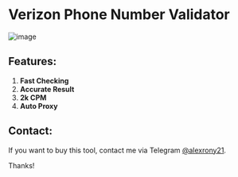 # Verizon Phone Number Validator

![image](https://raw.githubusercontent.com/alexrony21/Verizon-Phone-Number-Validator/refs/heads/main/Verizon_Phone_Number_Validator.png)

## Features:
1. **Fast Checking**
2. **Accurate Result**
3. **2k CPM**
4. **Auto Proxy**

## Contact:
If you want to buy this tool, contact me via Telegram [@alexrony21](https://t.me/alexrony21).

Thanks!
